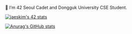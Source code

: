 🌱  I’m 42 Seoul Cadet and Dongguk University CSE Student.
<!--
**fairyroad/fairyroad** is a ✨ _special_ ✨ repository because its `README.md` (this file) appears on your GitHub profile.

Here are some ideas to get you started:


- 👯 I’m looking to collaborate on ...
- 🤔 I’m looking for help with ...
- 💬 Ask me about ...
- 📫 How to reach me: ...
- 😄 Pronouns: ...
- ⚡ Fun fact: ... 
-->

[![jaeskim's 42 stats](https://badge42.herokuapp.com/api/stats/ygil)](https://github.com/JaeSeoKim/badge42)


[![Anurag's GitHub stats](https://github-readme-stats.vercel.app/api?username=fairyroad&show_icons=true&theme=buefy)](https://github.com/anuraghazra/github-readme-stats)

